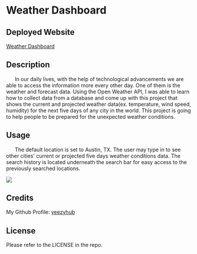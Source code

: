 # Weather Dashboard

## Deployed Website

[Weather Dashboard](https://yeezyhub.github.io/Weather-Dashboard/)

## Description

&nbsp;&nbsp;&nbsp;&nbsp;&nbsp;&nbsp;In our daily lives, with the help of technological advancements we are able to access the information more every other day. One of them is the weather and forecast data. Using the Open Weather API, I was able to learn how to collect data from a database and come up with this project that shows the current and projected weather data(ex. temperature, wind speed, humidity) for the next five days of any city in the world. This project is going to help people to be prepared for the unexpected weather conditions.
## Usage

&nbsp;&nbsp;&nbsp;&nbsp;&nbsp;&nbsp;The default location is set to Austin, TX. The user may type in to see other cities' current or projected five days weather conditions data. The search history is located underneath the search bar for easy access to the previously searched locations.

<img src="./assets/images/.gif">

## Credits

My Github Profile: [yeezyhub](https://github.com/yeezyhub)

## License

Please refer to the LICENSE in the repo.